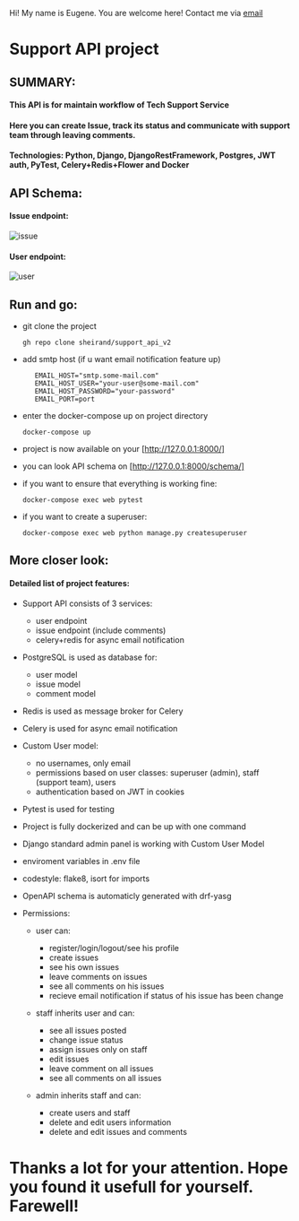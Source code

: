   Hi! My name is Eugene. You are welcome here! Contact me via [email](mailto:eugene.osakovich@gmail.com)
 
 # Support API project
 
 ## SUMMARY:
 #### This API is for maintain workflow of Tech Support Service

 #### Here you can create Issue, track its status and communicate with support team through leaving comments.
 
 #### Technologies: Python, Django, DjangoRestFramework, Postgres, JWT auth, PyTest, Celery+Redis+Flower and Docker
 
 ## API Schema:
 
#### Issue endpoint:
![issue](https://user-images.githubusercontent.com/67389118/173232316-d7cd043c-ca25-42b8-ac5c-e36680205c60.jpg)
#### User endpoint:
![user](https://user-images.githubusercontent.com/67389118/173232324-1fd31f0d-d3c1-421d-934b-b3349322c08d.jpg)

## Run and go:
- git clone the project
 
      gh repo clone sheirand/support_api_v2

- add smtp host (if u want email notification feature up)

  ```EMAIL_USE_TLS=True
     EMAIL_HOST="smtp.some-mail.com"
     EMAIL_HOST_USER="your-user@some-mail.com"
     EMAIL_HOST_PASSWORD="your-password"
     EMAIL_PORT=port
     ```
     
- enter the docker-compose up on project directory
    
      docker-compose up

- project is now available on your  [http://127.0.0.1:8000/]

- you can look API schema on [http://127.0.0.1:8000/schema/]

- if you want to ensure that everything is working fine:

      docker-compose exec web pytest
 
- if you want to create a superuser:
 
      docker-compose exec web python manage.py createsuperuser


## More closer look:

#### Detailed list of project features:

- Support API consists of 3 services:
  - user endpoint
  - issue endpoint (include comments)
  - celery+redis for async email notification
- PostgreSQL is used as database for:
  - user model
  - issue model
  - comment model
- Redis is used as message broker for Celery 
- Celery is used for async email notification
- Custom User model: 
  - no usernames, only email
  - permissions based on user classes: superuser (admin), staff (support team), users
  - authentication based on JWT in cookies
- Pytest is used for testing
- Project is fully dockerized and can be up with one command
- Django standard admin panel is working with Custom User Model
- enviroment variables in .env file
- codestyle: flake8, isort for imports
- OpenAPI schema is automaticly generated with drf-yasg 
- Permissions:
  
  - user can:
  
    - register/login/logout/see his profile
    - create issues
    - see his own issues
    - leave comments on issues
    - see all comments on his issues
    - recieve email notification if status of his issue has been change
  
  - staff inherits user and can:
  
    - see all issues posted
    - change issue status
    - assign issues only on staff
    - edit issues
    - leave comment on all issues
    - see all comments on all issues
  
  - admin inherits staff and can:
  
    - create users and staff
    - delete and edit users information
    - delete and edit issues and comments

# Thanks a lot for your attention. Hope you found it usefull for yourself. Farewell!
